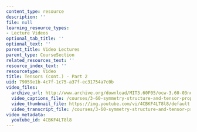 ```yaml
---
content_type: resource
description: ''
file: null
learning_resource_types:
- Lecture Videos
optional_tab_title: ''
optional_text: ''
parent_title: Video Lectures
parent_type: CourseSection
related_resources_text: ''
resource_index_text: ''
resourcetype: Video
title: Tensors (cont.) - Part 2
uid: 79059e1b-4c7f-1c75-a37f-ec31754a7c0b
video_files:
  archive_url: http://www.archive.org/download/MIT3.60F05/ocw-3.60-03nov2005-pt2-220k.mp4
  video_captions_file: /courses/3-60-symmetry-structure-and-tensor-properties-of-materials-fall-2005/b83b78c73b075feda498ff1796a74fff_4CBKF4LT8l8.vtt
  video_thumbnail_file: https://img.youtube.com/vi/4CBKF4LT8l8/default.jpg
  video_transcript_file: /courses/3-60-symmetry-structure-and-tensor-properties-of-materials-fall-2005/a51040de7d013b6247fd4cc3af1c229f_4CBKF4LT8l8.pdf
video_metadata:
  youtube_id: 4CBKF4LT8l8
---
```


